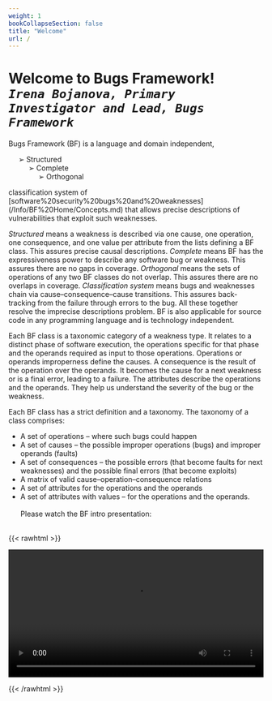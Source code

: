 ```yaml
---
weight: 1
bookCollapseSection: false
title: "Welcome"
url: /
---
```

# Welcome to Bugs Framework! <br/>_`Irena Bojanova, Primary Investigator and Lead, Bugs Framework`_

Bugs Framework (BF) is a language and domain independent,

     ➢ Structured  
          ➢ Complete  
               ➢ Orthogonal  

classification system of [software%20security%20bugs%20and%20weaknesses] (/Info/BF%20Home/Concepts.md) that allows precise descriptions of vulnerabilities that exploit such weaknesses.

_Structured_ means a weakness is described via one cause, one operation, one consequence, and one value per attribute from the lists defining a BF class. This assures precise causal descriptions. _Complete_ means BF has the expressiveness power to describe any software bug or weakness. This assures there are no gaps in coverage. _Orthogonal_ means the sets of operations of any two BF classes do not overlap. This assures there are no overlaps in coverage. _Classification system_ means bugs and weaknesses chain via cause–consequence–cause transitions. This assures back-tracking from the failure through errors to the bug. All these together resolve the imprecise descriptions problem. BF is also applicable for source code in any programming language and is technology independent. 

Each BF class is a taxonomic  category  of  a  weakness type. It relates to a distinct phase of software execution, the operations specific for that phase and 
the operands required as input to those operations. Operations or operands improperness define the causes. A consequence is the result of the operation over the operands. It becomes the cause for a next weakness or is a final error, leading to a failure. The attributes describe the operations and the operands. 
They help us understand the severity of the bug or the weakness.

Each BF class has a strict definition and a taxonomy. The taxonomy of a class comprises:

*   A set of operations – where such bugs could happen
*   A set of causes – the possible improper operations (bugs) and improper operands (faults)
*   A set of consequences – the possible errors (that become faults for next weaknesses) and the possible
final errors (that become exploits)
*   A matrix of valid cause–operation–consequence relations
*   A set of attributes for the operations and the operands
*   A set of attributes with values – for the operations and the operands.
<br/><br/>
Please watch the BF intro presentation:
<br/><br/>

{{< rawhtml >}} 

<video width=100% controls autoplay>
    <source src="https://drive.google.com/file/d/1EAey8j6bLzQ1ut9lPYenw3c6WZdklrCg/view" type="video/mp4">
</video>

{{< /rawhtml >}}
